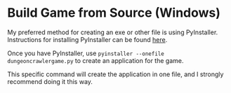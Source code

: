 # Build Game from Source (Windows)

My preferred method for creating an exe or other file is using PyInstaller. Instructions for installing PyInstaller can be found [here](https://pyinstaller.org/en/stable/installation.html).

Once you have PyInstaller, use `pyinstaller --onefile dungeoncrawlergame.py` to create an application for the game. 

This specific command will create the application in one file, and I strongly recommend doing it this way.
